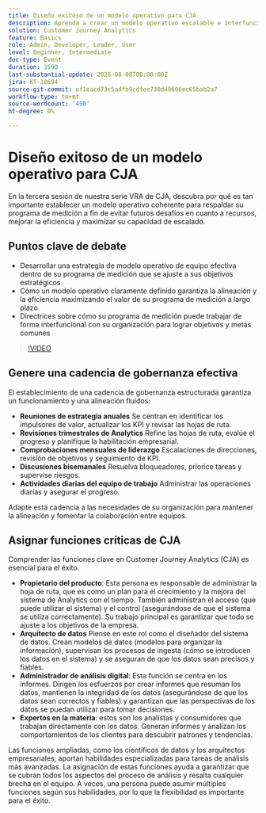 ```yaml
---
title: Diseño exitoso de un modelo operativo para CJA
description: Aprenda a crear un modelo operativo escalable e interfuncional que alinee su programa de medición de CJA con objetivos estratégicos e impulse la eficacia y el impacto a largo plazo.
solution: Customer Journey Analytics
feature: Basics
role: Admin, Developer, Leader, User
level: Beginner, Intermediate
doc-type: Event
duration: 3590
last-substantial-update: 2025-08-08T00:00:00Z
jira: KT-18694
source-git-commit: ef1eacd73c5a4fb9cdfee730d40606ec65bab2a7
workflow-type: tm+mt
source-wordcount: '450'
ht-degree: 0%

---
```



# Diseño exitoso de un modelo operativo para CJA

En la tercera sesión de nuestra serie VRA de CJA, descubra por qué es tan importante establecer un modelo operativo coherente para respaldar su programa de medición a fin de evitar futuros desafíos en cuanto a recursos, mejorar la eficiencia y maximizar su capacidad de escalado.

## Puntos clave de debate

* Desarrollar una estrategia de modelo operativo de equipo efectiva dentro de su programa de medición que se ajuste a sus objetivos estratégicos
* Cómo un modelo operativo claramente definido garantiza la alineación y la eficiencia maximizando el valor de su programa de medición a largo plazo
* Directrices sobre cómo su programa de medición puede trabajar de forma interfuncional con su organización para lograr objetivos y metas comunes

>[!VIDEO](https://video.tv.adobe.com/v/3470541/?learn=on&enablevpops)


## Genere una cadencia de gobernanza efectiva

El establecimiento de una cadencia de gobernanza estructurada garantiza un funcionamiento y una alineación fluidos:

* **Reuniones de estrategia anuales** Se centran en identificar los impulsores de valor, actualizar los KPI y revisar las hojas de ruta.
* **Revisiones trimestrales de Analytics** Refine las hojas de ruta, evalúe el progreso y planifique la habilitación empresarial.
* **Comprobaciones mensuales de liderazgo** Escalaciones de direcciones, revisión de objetivos y seguimiento de KPI.
* **Discusiones bisemanales** Resuelva bloqueadores, priorice tareas y supervise riesgos.
* **Actividades diarias del equipo de trabajo** Administrar las operaciones diarias y asegurar el progreso.

Adapte esta cadencia a las necesidades de su organización para mantener la alineación y fomentar la colaboración entre equipos.

## Asignar funciones críticas de CJA

Comprender las funciones clave en Customer Journey Analytics (CJA) es esencial para el éxito.

* **Propietario del producto**: Esta persona es responsable de administrar la hoja de ruta, que es como un plan para el crecimiento y la mejora del sistema de Analytics con el tiempo. También administran el acceso (que puede utilizar el sistema) y el control (asegurándose de que el sistema se utiliza correctamente). Su trabajo principal es garantizar que todo se ajuste a los objetivos de la empresa.
* **Arquitecto de datos** Piense en este rol como el diseñador del sistema de datos. Crean modelos de datos (modelos para organizar la información), supervisan los procesos de ingesta (cómo se introducen los datos en el sistema) y se aseguran de que los datos sean precisos y fiables.
* **Administrador de análisis digital**: Esta función se centra en los informes. Dirigen los esfuerzos por crear informes que resuman los datos, mantienen la integridad de los datos (asegurándose de que los datos sean correctos y fiables) y garantizan que las perspectivas de los datos se puedan utilizar para tomar decisiones.
* **Expertos en la materia**: estos son los analistas y consumidores que trabajan directamente con los datos. Generan informes y analizan los comportamientos de los clientes para descubrir patrones y tendencias.

Las funciones ampliadas, como los científicos de datos y los arquitectos empresariales, aportan habilidades especializadas para tareas de análisis más avanzadas. La asignación de estas funciones ayuda a garantizar que se cubran todos los aspectos del proceso de análisis y resalta cualquier brecha en el equipo. A veces, una persona puede asumir múltiples funciones según sus habilidades, por lo que la flexibilidad es importante para el éxito.

